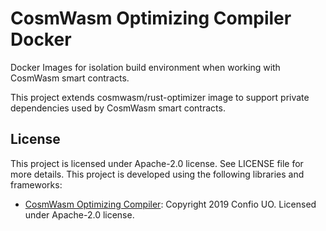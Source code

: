 # CosmWasm Optimizing Compiler Docker

Docker Images for isolation build environment when working with CosmWasm smart contracts.

This project extends cosmwasm/rust-optimizer image to support private dependencies used by CosmWasm smart contracts.

## License

This project is licensed under Apache-2.0 license. See LICENSE file for more details. This project is developed using the following libraries and frameworks:

- [CosmWasm Optimizing Compiler](https://github.com/CosmWasm/optimizer): Copyright 2019 Confio UO. Licensed under Apache-2.0 license.
